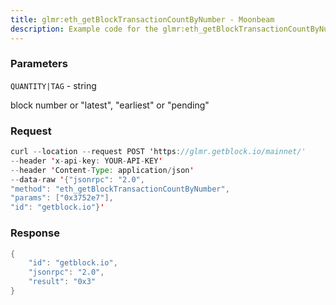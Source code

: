 ```yaml
---
title: glmr:eth_getBlockTransactionCountByNumber - Moonbeam
description: Example code for the glmr:eth_getBlockTransactionCountByNumber json-rpc method. Сomplete guide on how to use glmr:eth_getBlockTransactionCountByNumber json-rpc in GetBlock.io Web3 documentation.
---
```


### Parameters


`QUANTITY|TAG` - string

block number or "latest", "earliest" or "pending"

### Request

``` java
curl --location --request POST 'https://glmr.getblock.io/mainnet/' 
--header 'x-api-key: YOUR-API-KEY' 
--header 'Content-Type: application/json' 
--data-raw '{"jsonrpc": "2.0",
"method": "eth_getBlockTransactionCountByNumber",
"params": ["0x3752e7"],
"id": "getblock.io"}'
```

###  Response

``` java
{
    "id": "getblock.io",
    "jsonrpc": "2.0",
    "result": "0x3"
}
```


